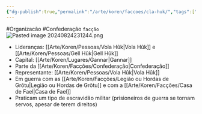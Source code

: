 ```yaml
---
{"dg-publish":true,"permalink":"/arte/koren/faccoes/cla-huk/","tags":["gardenEntry"]}
---
```


#Organizacão #Confederação `facção`
![Pasted image 20240824231244.png](/img/user/Arte/Artes/S%C3%ADmbolos/Pasted%20image%2020240824231244.png)
- Lideranças: [[Arte/Koren/Pessoas/Vola Hûk\|Vola Hûk]] e [[Arte/Koren/Pessoas/Gell Hûk\|Gell Hûk]]
- Capital: [[Arte/Koren/Lugares/Gannar\|Gannar]]
- Parte da [[Arte/Koren/Facções/Confederação\|Confederação]]
- Representante: [[Arte/Koren/Pessoas/Vola Hûk\|Vola Hûk]]
- Em guerra com as [[Arte/Koren/Facções/Legião ou Hordas de Grôtu\|Legião ou Hordas de Grôtu]] e com a [[Arte/Koren/Facções/Casa de Fael\|Casa de Fael]]
- Praticam um tipo de escravidão militar (prisioneiros de guerra se tornam servos, apesar de terem direitos)

